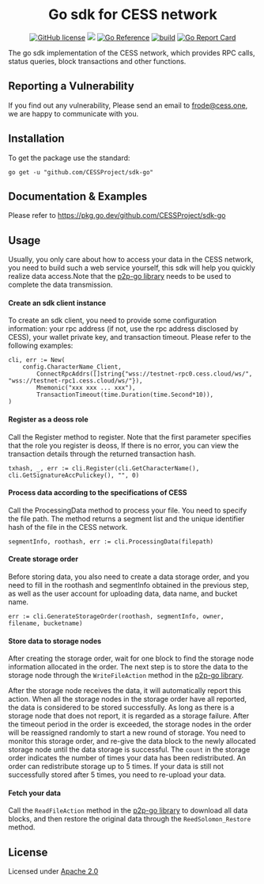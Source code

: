 <div align="center">

# Go sdk for CESS network

[![GitHub license](https://img.shields.io/badge/license-Apache2-blue)](#LICENSE) <a href=""><img src="https://img.shields.io/badge/golang-%3E%3D1.19-blue.svg" /></a> [![Go Reference](https://pkg.go.dev/badge/github.com/CESSProject/sdk-go.svg)](https://pkg.go.dev/github.com/CESSProject/sdk-go) [![build](https://github.com/CESSProject/sdk-go/actions/workflows/build&test.yml/badge.svg)](https://github.com/CESSProject/sdk-go/actions/workflows/build&test.yml) [![Go Report Card](https://goreportcard.com/badge/github.com/CESSProject/sdk-go)](https://goreportcard.com/report/github.com/CESSProject/sdk-go)

</div>

The go sdk implementation of the CESS network, which provides RPC calls, status queries, block transactions and other functions.

## Reporting a Vulnerability
If you find out any vulnerability, Please send an email to frode@cess.one, we are happy to communicate with you.

## Installation
To get the package use the standard:
```
go get -u "github.com/CESSProject/sdk-go"
```

## Documentation & Examples
Please refer to https://pkg.go.dev/github.com/CESSProject/sdk-go

## Usage
Usually, you only care about how to access your data in the CESS network, you need to build such a web service yourself, this sdk will help you quickly realize data access.Note that the [p2p-go library](https://github.com/CESSProject/p2p-go) needs to be used to complete the data transmission.


#### Create an sdk client instance
To create an sdk client, you need to provide some configuration information: your rpc address (if not, use the rpc address disclosed by CESS), your wallet private key, and transaction timeout. Please refer to the following examples:
```
cli, err := New(
    config.CharacterName_Client,
		ConnectRpcAddrs([]string{"wss://testnet-rpc0.cess.cloud/ws/", "wss://testnet-rpc1.cess.cloud/ws/"}),
		Mnemonic("xxx xxx ... xxx"),
		TransactionTimeout(time.Duration(time.Second*10)),
)
```

#### Register as a deoss role
Call the Register method to register. Note that the first parameter specifies that the role you register is deoss, If there is no error, you can view the transaction details through the returned transaction hash.
```
txhash, _, err := cli.Register(cli.GetCharacterName(), cli.GetSignatureAccPulickey(), "", 0)
```

#### Process data according to the specifications of CESS
Call the ProcessingData method to process your file. You need to specify the file path. The method returns a segment list and the unique identifier hash of the file in the CESS network.
```
segmentInfo, roothash, err := cli.ProcessingData(filepath)
```

#### Create storage order
Before storing data, you also need to create a data storage order, and you need to fill in the roothash and segmentInfo obtained in the previous step, as well as the user account for uploading data, data name, and bucket name.
```
err := cli.GenerateStorageOrder(roothash, segmentInfo, owner, filename, bucketname)
```

#### Store data to storage nodes
After creating the storage order, wait for one block to find the storage node information allocated in the order. The next step is to store the data to the storage node through the `WriteFileAction` method in the [p2p-go library](https://github.com/CESSProject/p2p-go).

After the storage node receives the data, it will automatically report this action. When all the storage nodes in the storage order have all reported, the data is considered to be stored successfully. As long as there is a storage node that does not report, it is regarded as a storage failure. After the timeout period in the order is exceeded, the storage nodes in the order will be reassigned randomly to start a new round of storage. You need to monitor this storage order, and re-give the data block to the newly allocated storage node until the data storage is successful. The `count` in the storage order indicates the number of times your data has been redistributed. An order can redistribute storage up to 5 times. If your data is still not successfully stored after 5 times, you need to re-upload your data.

#### Fetch your data
Call the `ReadFileAction` method in the [p2p-go library](https://github.com/CESSProject/p2p-go) to download all data blocks, and then restore the original data through the `ReedSolomon_Restore` method.

## License
Licensed under [Apache 2.0](https://github.com/CESSProject/sdk-go/blob/main/LICENSE)
